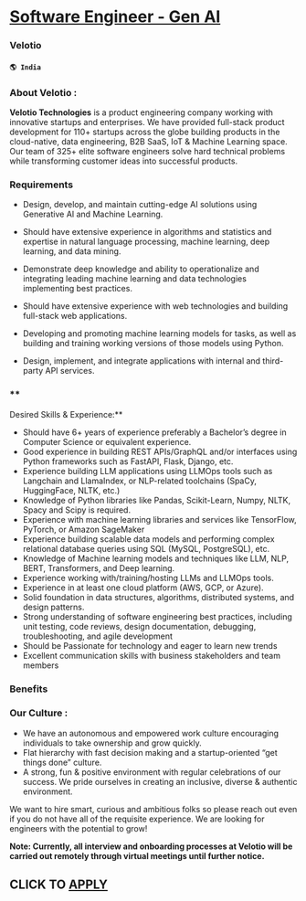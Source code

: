 # [Software Engineer - Gen AI](https://www.remotewlb.com/apply/software-engineer-gen-ai)  
### Velotio  
#### `🌎 India`  

### About Velotio :

 **Velotio Technologies** is a product engineering company working with innovative startups and enterprises. We have provided full-stack product development for 110+ startups across the globe building products in the cloud-native, data engineering, B2B SaaS, IoT & Machine Learning space. Our team of 325+ elite software engineers solve hard technical problems while transforming customer ideas into successful products.

### Requirements

  * Design, develop, and maintain cutting-edge AI solutions using Generative AI and Machine Learning.

  * Should have extensive experience in algorithms and statistics and expertise in natural language processing, machine learning, deep learning, and data mining.
  * Demonstrate deep knowledge and ability to operationalize and integrating leading machine learning and data technologies implementing best practices.
  * Should have extensive experience with web technologies and building full-stack web applications.
  * Developing and promoting machine learning models for tasks, as well as building and training working versions of those models using Python.
  * Design, implement, and integrate applications with internal and third-party API services.

###  **  
Desired Skills & Experience:**

  * Should have 6+ years of experience preferably a Bachelor’s degree in Computer Science or equivalent experience.
  * Good experience in building REST APIs/GraphQL and/or interfaces using Python frameworks such as FastAPI, Flask, Django, etc.
  * Experience building LLM applications using LLMOps tools such as Langchain and LlamaIndex, or NLP-related toolchains (SpaCy, HuggingFace, NLTK, etc.)
  * Knowledge of Python libraries like Pandas, Scikit-Learn, Numpy, NLTK, Spacy and Scipy is required.
  * Experience with machine learning libraries and services like TensorFlow, PyTorch, or Amazon SageMaker
  * Experience building scalable data models and performing complex relational database queries using SQL (MySQL, PostgreSQL), etc.
  * Knowledge of Machine learning models and techniques like LLM, NLP, BERT, Transformers, and Deep learning.
  * Experience working with/training/hosting LLMs and LLMOps tools.
  * Experience in at least one cloud platform (AWS, GCP, or Azure).
  * Solid foundation in data structures, algorithms, distributed systems, and design patterns.
  * Strong understanding of software engineering best practices, including unit testing, code reviews, design documentation, debugging, troubleshooting, and agile development
  * Should be Passionate for technology and eager to learn new trends
  * Excellent communication skills with business stakeholders and team members

### Benefits

###  **Our Culture** :

  * We have an autonomous and empowered work culture encouraging individuals to take ownership and grow quickly.
  * Flat hierarchy with fast decision making and a startup-oriented “get things done” culture.
  * A strong, fun & positive environment with regular celebrations of our success. We pride ourselves in creating an inclusive, diverse & authentic environment.

We want to hire smart, curious and ambitious folks so please reach out even if you do not have all of the requisite experience. We are looking for engineers with the potential to grow!

 **Note: Currently, all interview and onboarding processes at Velotio will be carried out remotely through virtual meetings until further notice.**

  
## CLICK TO [APPLY](https://www.remotewlb.com/apply/software-engineer-gen-ai)


